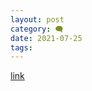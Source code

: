 ```yaml
---
layout: post
category: 🗨️
date: 2021-07-25
tags:
---
```


[link](https://www.reuters.com/lifestyle/science/northrop-build-homes-moon-orbit-under-935-mln-nasa-contract-2021-07-09/)


